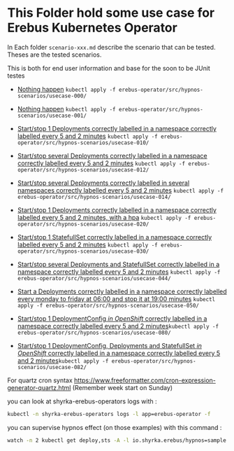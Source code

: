 # This Folder hold some use case for Erebus Kubernetes Operator 

In Each folder `scenario-xxx.md` describe the scenario that can be tested.
Theses are the tested scenarios.

This is both for end user information and base for the soon to be JUnit testes 

- [Nothing happen](usecase-000/) `kubectl apply -f erebus-operator/src/hypnos-scenarios/usecase-000/`
- [Nothing happen](usecase-001/) `kubectl apply -f erebus-operator/src/hypnos-scenarios/usecase-001/`
  

- [Start/stop 1 Deployments correctly labelled in a namespace correctly labelled  every 5 and 2 minutes](usecase-010/) `kubectl apply -f erebus-operator/src/hypnos-scenarios/usecase-010/`
- [Start/stop several Deployments correctly labelled in a namespace correctly labelled  every 5 and 2 minutes](usecase-012/) `kubectl apply -f erebus-operator/src/hypnos-scenarios/usecase-012/`
- [Start/stop several Deployments correctly labelled in several namespaces correctly labelled  every 5 and 2 minutes](usecase-014/) `kubectl apply -f erebus-operator/src/hypnos-scenarios/usecase-014/`


- [Start/stop 1 Deployments correctly labelled in a namespace correctly labelled  every 5 and 2 minutes, with a hpa](usecase-020/) `kubectl apply -f erebus-operator/src/hypnos-scenarios/usecase-020/`


- [Start/stop 1 StatefullSet correctly labelled in a namespace correctly labelled every 5 and 2 minutes](usecase-030/) `kubectl apply -f erebus-operator/src/hypnos-scenarios/usecase-030/`


- [Start/stop several Deployments and StatefullSet correctly labelled in a namespace correctly labelled every 5 and 2 minutes](usecase-044/) `kubectl apply -f erebus-operator/src/hypnos-scenarios/usecase-044/`

- [Start a Deployments correctly labelled in a namespace correctly labelled every monday to friday at 06:00 and stop it at 19:00 minutes](usecase-050/) `kubectl apply -f erebus-operator/src/hypnos-scenarios/usecase-050/`


- [Start/stop 1 DeploymentConfig _in OpenShift_ correctly labelled in a namespace correctly labelled every 5 and 2 minutes](usecase-080/)`kubectl apply -f erebus-operator/src/hypnos-scenarios/usecase-080/`
- [Start/stop 1 DeploymentConfig, Deployments and StatefullSet _in OpenShift_ correctly labelled in a namespace correctly labelled every 5 and 2 minutes](usecase-082/)`kubectl apply -f erebus-operator/src/hypnos-scenarios/usecase-082/`

For quartz cron syntax https://www.freeformatter.com/cron-expression-generator-quartz.html (Remember week start on Sunday)

you can look at shyrka-erebus-operators logs with :

```bash
kubectl -n shyrka-erebus-operators logs -l app=erebus-operator -f
```

you can supervise hypnos effect (on those examples) with this command :

```bash
watch -n 2 kubectl get deploy,sts -A -l io.shyrka.erebus/hypnos=sample
```

